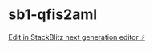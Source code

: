 # sb1-qfis2aml

[Edit in StackBlitz next generation editor ⚡️](https://stackblitz.com/~/github.com/ritvikindupuri/sb1-qfis2aml)